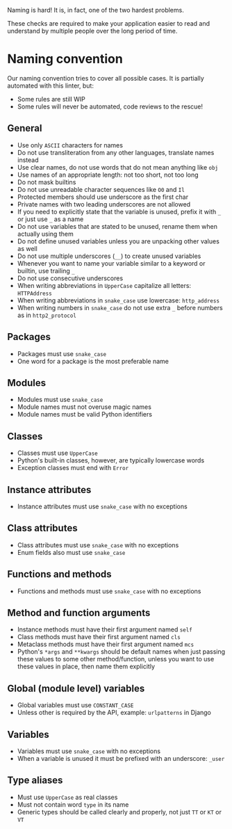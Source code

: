 Naming is hard\! It is, in fact, one of the two hardest problems.

These checks are required to make your application easier to read and
understand by multiple people over the long period of time.

# Naming convention

Our naming convention tries to cover all possible cases. It is partially
automated with this linter, but:

  - Some rules are still WIP
  - Some rules will never be automated, code reviews to the rescue\!

## General

  - Use only `ASCII` characters for names
  - Do not use transliteration from any other languages, translate names
    instead
  - Use clear names, do not use words that do not mean anything like
    `obj`
  - Use names of an appropriate length: not too short, not too long
  - Do not mask builtins
  - Do not use unreadable character sequences like `O0` and `Il`
  - Protected members should use underscore as the first char
  - Private names with two leading underscores are not allowed
  - If you need to explicitly state that the variable is unused, prefix
    it with `_` or just use `_` as a name
  - Do not use variables that are stated to be unused, rename them when
    actually using them
  - Do not define unused variables unless you are unpacking other values
    as well
  - Do not use multiple underscores (`__`) to create unused variables
  - Whenever you want to name your variable similar to a keyword or
    builtin, use trailing `_`
  - Do not use consecutive underscores
  - When writing abbreviations in `UpperCase` capitalize all letters:
    `HTTPAddress`
  - When writing abbreviations in `snake_case` use lowercase:
    `http_address`
  - When writing numbers in `snake_case` do not use extra `_` before
    numbers as in `http2_protocol`

## Packages

  - Packages must use `snake_case`
  - One word for a package is the most preferable name

## Modules

  - Modules must use `snake_case`
  - Module names must not overuse magic names
  - Module names must be valid Python identifiers

## Classes

  - Classes must use `UpperCase`
  - Python's built-in classes, however, are typically lowercase words
  - Exception classes must end with `Error`

## Instance attributes

  - Instance attributes must use `snake_case` with no exceptions

## Class attributes

  - Class attributes must use `snake_case` with no exceptions
  - Enum fields also must use `snake_case`

## Functions and methods

  - Functions and methods must use `snake_case` with no exceptions

## Method and function arguments

  - Instance methods must have their first argument named `self`
  - Class methods must have their first argument named `cls`
  - Metaclass methods must have their first argument named `mcs`
  - Python's `*args` and `**kwargs` should be default names when just
    passing these values to some other method/function, unless you want
    to use these values in place, then name them explicitly

## Global (module level) variables

  - Global variables must use `CONSTANT_CASE`
  - Unless other is required by the API, example: `urlpatterns` in
    Django

## Variables

  - Variables must use `snake_case` with no exceptions
  - When a variable is unused it must be prefixed with an underscore:
    `_user`

## Type aliases

  - Must use `UpperCase` as real classes
  - Must not contain word `type` in its name
  - Generic types should be called clearly and properly, not just `TT`
    or `KT` or `VT`
